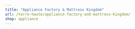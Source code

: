 ```yaml
---
title: "Appliance Factory & Mattress Kingdom"
url: /terre-haute/appliance-factory-and-mattress-kingdom/
shop: appliance
---
```


